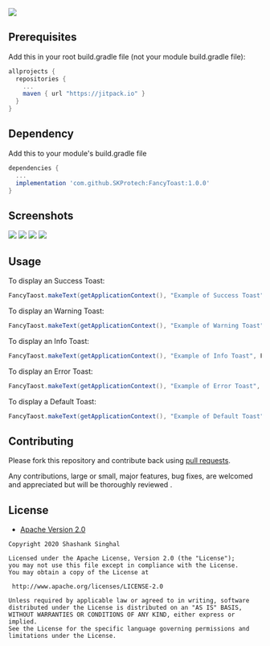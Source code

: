[![](https://jitpack.io/v/SKProtech/FancyToast.svg)](https://jitpack.io/#SKProtech/FancyToast)

## Prerequisites

Add this in your root build.gradle file (not your module build.gradle file):
```gradle
allprojects {
  repositories {
    ...
    maven { url "https://jitpack.io" }
  }
}
```
## Dependency

Add this to your module's build.gradle file
```gradle
dependencies {
  ...
  implementation 'com.github.SKProtech:FancyToast:1.0.0'
}
```
## Screenshots

<img src="https://github.com/SKProtech/FancyToast/blob/master/Screenshot_20210504-132720.png"/>
<img src="https://github.com/SKProtech/FancyToast/blob/master/Screenshot_20210504-132714.png"/>
<img src="https://github.com/SKProtech/FancyToast/blob/master/Screenshot_20210504-132709.png"/>
<img src="https://github.com/SKProtech/FancyToast/blob/master/Screenshot_20210504-132648.png"/>


## Usage

To display an Success Toast:
```java
FancyTaost.makeText(getApplicationContext(), "Example of Success Toast", FancyTaost.LENGTH_LONG, FancyTaost.SUCCESS).show();
```
To display an Warning Toast:
```java
FancyTaost.makeText(getApplicationContext(), "Example of Warning Toast", FancyTaost.LENGTH_LONG, FancyTaost.WARNING).show();
```
To display an Info Toast:
```java
FancyTaost.makeText(getApplicationContext(), "Example of Info Toast", FancyTaost.LENGTH_LONG, FancyTaost.INFO).show();
```
To display an Error Toast:
```java
FancyTaost.makeText(getApplicationContext(), "Example of Error Toast", FancyTaost.LENGTH_LONG, FancyTaost.ERROR).show();
```

To display a Default Toast:
```java
FancyTaost.makeText(getApplicationContext(), "Example of Default Toast", FancyTaost.LENGTH_LONG, FancyTaost.DEFAULT).show();
```

## Contributing

Please fork this repository and contribute back using
[pull requests](https://github.com/Shashank02051997/FancyToast-Android/pulls).

Any contributions, large or small, major features, bug fixes, are welcomed and appreciated
but will be thoroughly reviewed .

## License

* [Apache Version 2.0](http://www.apache.org/licenses/LICENSE-2.0.html)

```
Copyright 2020 Shashank Singhal

Licensed under the Apache License, Version 2.0 (the "License");
you may not use this file except in compliance with the License.
You may obtain a copy of the License at

 http://www.apache.org/licenses/LICENSE-2.0

Unless required by applicable law or agreed to in writing, software
distributed under the License is distributed on an "AS IS" BASIS,
WITHOUT WARRANTIES OR CONDITIONS OF ANY KIND, either express or implied.
See the License for the specific language governing permissions and
limitations under the License.

